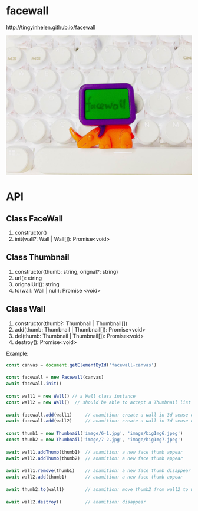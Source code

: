 # facewall

<http://tingyinhelen.github.io/facewall>

![Facewall](static/image/facewall.jpg)

# API

## Class FaceWall

1. constructor()
1. init(wall?: Wall | Wall[]): Promise\<void\>

## Class Thumbnail

1. constructor(thumb: string, orignal?: string)
1. url(): string
1. orignalUrl(): string
1. to(wall: Wall | null): Promise \<void\>

## Class Wall

1. constructor(thumb?: Thumbnail | Thumbnail[])
1. add(thumb: Thumbnail | Thumbnail[]): Promise\<void\>
1. del(thumb: Thumbnail | Thumbnail[]): Promise\<void\>
1. destroy():  Promise\<void\>

Example:

```js
const canvas = document.getElementById('facewall-canvas')

const facewall = new Facewall(canvas)
await facewall.init()

const wall1 = new Wall() // a Wall class instance
const wall2 = new Wall()  // should be able to accept a Thumbnail list as parameters, like: new Wall([thumb1, thumb2])

await facewall.add(wall1)     // anamition: create a wall in 3d sense dynamicly
await facewall.add(wall2)     // anamition: create a wall in 3d sense dynamicly

const thumb1 = new Thumbnail('image/6-1.jpg', 'image/bigImg6.jpeg')
const thumb2 = new Thumbnail('image/7-2.jpg', 'image/bigImg7.jpeg')

await wall1.addThumb(thumb1)  // anamition: a new face thumb appear
await wall2.addThumb(thumb2)  // anamition: a new face thumb appear

await wall1.remove(thumb1)    // anamition: a new face thumb disappear
await wall2.add(thumb1)       // anamition: a new face thumb appear

await thumb2.to(wall1)        // anamition: move thumb2 from wall2 to wall1

await wall2.destroy()         // anamition: disappear
```
